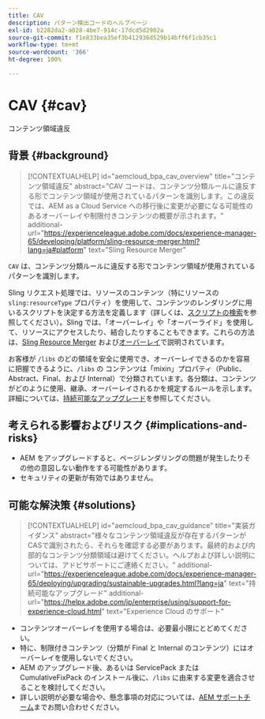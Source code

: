 ```yaml
---
title: CAV
description: パターン検出コードのヘルプページ
exl-id: b2282da2-a028-4be7-914c-17dcd5d2902a
source-git-commit: f1e833bea35ef3b412936d529b14bff6f1cb35c1
workflow-type: tm+mt
source-wordcount: '366'
ht-degree: 100%

---
```


# CAV {#cav}

コンテンツ領域違反

## 背景 {#background}

>[!CONTEXTUALHELP]
>id="aemcloud_bpa_cav_overview"
>title="コンテンツ領域違反"
>abstract="CAV コードは、コンテンツ分類ルールに違反する形でコンテンツ領域が使用されているパターンを識別します。この違反では、AEM as a Cloud Service への移行後に変更が必要になる可能性のあるオーバーレイや制限付きコンテンツの概要が示されます。"
>additional-url="https://experienceleague.adobe.com/docs/experience-manager-65/developing/platform/sling-resource-merger.html?lang=ja#platform" text="Sling Resource Merger"

`CAV` は、コンテンツ分類ルールに違反する形でコンテンツ領域が使用されているパターンを識別します。

Sling リクエスト処理では、リソースのコンテンツ（特にリソースの `sling:resourceType` プロパティ）を使用して、コンテンツのレンダリングに用いるスクリプトを決定する方法を定義します（詳しくは、[スクリプトの検索](https://experienceleague.adobe.com/docs/experience-manager-65/developing/introduction/the-basics.html?lang=ja#locating-the-script)を参照してください）。Sling では、「オーバーレイ」や「オーバーライド」を使用して、リソースにアクセスしたり、結合したりすることもできます。これらの方法は、[Sling Resource Merger](https://experienceleague.adobe.com/docs/experience-manager-65/developing/platform/sling-resource-merger.html?lang=ja) および[オーバーレイ](https://experienceleague.adobe.com/docs/experience-manager-65/developing/platform/overlays.html?lang=ja)で説明されています。

お客様が `/libs` のどの領域を安全に使用でき、オーバーレイできるのかを容易に把握できるように、`/libs` の コンテンツは「mixin」プロパティ（Public、Abstract、Final、および Internal）で分類されています。各分類は、コンテンツがどのように使用、継承、オーバーレイされるかを規定するルールを示します。詳細については、[持続可能なアップグレード](https://experienceleague.adobe.com/docs/experience-manager-65/deploying/upgrading/sustainable-upgrades.html?lang=ja)を参照してください。

## 考えられる影響およびリスク {#implications-and-risks}

* AEM をアップグレードすると、ページレンダリングの問題が発生したりその他の意図しない動作をする可能性があります。
* セキュリティの更新が有効ではありません。

## 可能な解決策 {#solutions}

>[!CONTEXTUALHELP]
>id="aemcloud_bpa_cav_guidance"
>title="実装ガイダンス"
>abstract="様々なコンテンツ領域違反が存在するパターンが CASで識別されたら、それらを確認する必要があります。最終的および内部的なコンテンツ分類領域は避けてください。ヘルプおよび詳しい説明については、アドビサポートにご連絡ください。"
>additional-url="https://experienceleague.adobe.com/docs/experience-manager-65/deploying/upgrading/sustainable-upgrades.html?lang=ja" text="持続可能なアップグレード"
>additional-url="https://helpx.adobe.com/jp/enterprise/using/support-for-experience-cloud.html" text="Experience Cloud のサポート"

* コンテンツオーバーレイを使用する場合は、必要最小限にとどめてください。
* 特に、制限付きコンテンツ（分類が Final と Internal のコンテンツ）にはオーバーレイを使用しないでください。
* AEM のアップグレード後、あるいは ServicePack または CumulativeFixPack のインストール後に、`/libs` に由来する変更を適合させることを検討してください。
* 詳しい説明が必要な場合や、懸念事項の対応については、[AEM サポートチーム](https://helpx.adobe.com/jp/enterprise/using/support-for-experience-cloud.html)までお問い合わせください。
